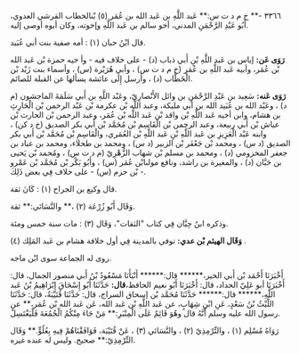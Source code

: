 ٣٣٦٦ -** خ م د ت س:** عَبد اللَّهِ بن عَبد الله بن عُمَر (٥) بْنالخطاب القرشي العدوي، أَبُو عَبْدِ الرَّحْمَنِ المدني، أخو سالم بن عَبد اللَّهِ وإخوته، وكان أبوه أوصى إليه.

قال ابْنُ حبان (١) : أمه صفية بنت أبي عُبَيد.

**رَوَى عَن:** إياس بن عَبد اللَّهِ بْنِ أَبي ذباب (د) - على خلاف فيه - وأ خيه حمزة بْن عَبد الله بْن عُمَر، وأبيه عَبد اللَّهِ بن عُمَر (خ م د ت س) ، وأبي هُرَيْرة (س) ، وأسماء بنت زَيْد بْن الْخَطَّاب (د) ، وأرسل إِلَى عائشة يسألها عن القبلة للصائم.

**رَوَى عَنه:** سَعِيد بن عَبْدِ الرَّحْمَنِ بن وائل الأَنْصارِيّ، وعَبْد اللَّهِ بن أَبي سَلَمَةَ الماجشون (م د) ، وعَبْد الله بن عُبَيد الله بن أَبي مليكة، وعبد اللَّه بْن عكرمة بْن عَبْد الرحمن بْن الْحَارِثِ بن هشام، وابن أخيه عَبد اللَّهِ بْن واقد بْن عَبد اللَّه بْن عُمَر، وعبد الرحمن بْن الحارث بْن عياش بْن أَبي ربيعة، وعبد الرحمن بْن الْقَاسِم بْن مُحَمَّد بْن أَبي بكر الصديق (خ د كن) ، وابنه عَبْد الْعَزِيزِ بن عَبد اللَّهِ بْنِ عَبد اللَّهِ بْن العُمَري، والْقَاسِمِ بْن مُحَمَّد بْن أَبي بكر الصديق (د س) ، ومحمد بْن جَعْفَر بْن الزبير (د س) ، ومحمد بن طحلاء، ومحمد بن عباد بن جعفر المخزومي (د) ، ومحمد بن مسلم بْن شهاب الزُّهْرِيّ (م د ت س) ، ومُحمد بْن يَحيى بن حَبَّان (د) ، والمغيرة بن راشد، ونافع مولىابْن عُمَر (س) ، وأَبُو بَكْر بْن مُحَمَّد بْن عَمْرو بْن حزم (س) - على خلاف فِي بعض ذَلِكَ -.

قال وكيع بن الجراح (١) : كَانَ ثقة.

وَقَال أَبُو زُرْعَة (٢) ،** والنَّسَائي:** ثقة.

وذكره ابنُ حِبَّان فِي كتاب "الثقات"، وَقَال (٣) : مات سنة خمس ومئة.

**وَقَال الهيثم بْن عدي:** توفي بالمدينة فِي أول خلافة هشام بن عَبد المَلِك (٤) .

روى له الجماعة سوى ابْن ماجه.

أَخْبَرَنَا أَحْمَد بْن أَبي الخير،****** قال:****** أَنْبَأَنَا مَسْعُودُ بْنُ أَبي منصور الجمال، قال: أَخْبَرَنَا أبو عَلِيّ الحداد، قال: أَخْبَرَنَا أَبُو نعيم الحافظ،**قال:** حَدَّثَنَا أَبُو إِسْحَاقَ إِبْرَاهِيمُ بْنُ عَبد اللَّهِ،****** قال:****** حَدَّثَنَا مُحَمَّد بْن إسحاق السراج، قال: حَدَّثَنَا قُتَيْبَةُ، قال: حَدَّثَنَا اللَّيْثُ بْنُ سَعْدٍ، عَنِ ابْنِ شِهَابٍ، عن عَبد اللَّهِ بْن عَبد الله، عَن عَبد الله بْن عُمَر،** عن رسول الله عليه وسلم أَنَّهُ قال وهُوَ قَائِمٌ عَلَى الْمِنْبَرِ:** مَنْ جَاءَ مِنْكُمُ الْجُمُعَةَ فَلْيَغْتَسِلْ.

رَوَاهُ مُسْلِم (١) ، والتِّرْمِذِيّ (٢) ، والنَّسَائي (٣) ، عَنْ قُتَيْبَة، فَوَافَقْنَاهُمْ فِيهِ بِعُلُوٍّ.** وَقَال التِّرْمِذِيّ:** صحيح. وليس له عنده غيره.